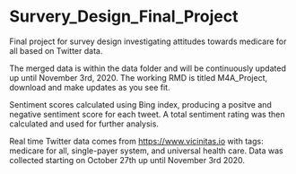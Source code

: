 # Survery_Design_Final_Project
Final project for survey design investigating attitudes towards medicare for all based on Twitter data. 

The merged data is within the data folder and will be continuously updated up until November 3rd, 2020. 
The working RMD is titled M4A_Project, download and make updates as you see fit. 

Sentiment scores calculated using Bing index, producing a positve and negative sentiment score for each tweet. A total sentiment rating was then calculated and used for further analysis. 

Real time Twitter data comes from https://www.vicinitas.io with tags: medicare for all, single-payer system, and universal health care. Data was collected starting on October 27th up until November 3rd 2020.


